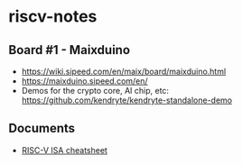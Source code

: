 # riscv-notes
## Board #1 - Maixduino

- https://wiki.sipeed.com/en/maix/board/maixduino.html
- https://maixduino.sipeed.com/en/
- Demos for the crypto core, AI chip, etc: https://github.com/kendryte/kendryte-standalone-demo
## Documents

- [RISC-V ISA cheatsheet](./docs/riscv_cheatsheet.md)